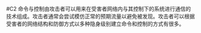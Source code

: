 #C2
命令与控制由攻击者可以用来在受害者网络内与其控制下的系统进行通信的技术组成。攻击者通常会尝试模仿正常的预期流量以避免被发现。攻击者可以根据受害者的网络结构和防御方式以多种隐身级别建立命令和控制的方式有很多。